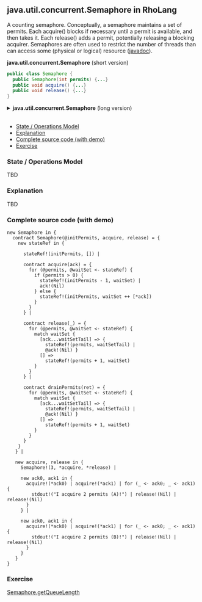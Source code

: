 ## java.util.concurrent.Semaphore in RhoLang

A counting semaphore. Conceptually, a semaphore maintains a set of permits. Each acquire() blocks if necessary until a permit is available, and then takes it. Each release() adds a permit, potentially releasing a blocking acquirer. Semaphores are often used to restrict the number of threads than can access some (physical or logical) resource ([javadoc](https://docs.oracle.com/javase/9/docs/api/java/util/concurrent/Semaphore.html)).

**java.util.concurrent.Semaphore** (short version)   
```java
public class Semaphore {
  public Semaphore(int permits) {...}  
  public void acquire() {...}  
  public void release() {...}
}
```

<details><summary><b>java.util.concurrent.Semaphore</b> (long version)</summary><p>
  
```java
public class Semaphore {
  // Creates a Semaphore with the given number of permits.
  public Semaphore(int permits) {...}
  
  // Acquires a permit from this semaphore, blocking until one is available.
  public void acquire() {...}
  
  // Acquires the given number of permits from this semaphore, blocking until all are available.
  public void acquire(int permits) {...}
  
  // Acquires a permit from this semaphore, only if one is available at the time of invocation.
  public boolean tryAcquire() {...}
  
  // Acquires and returns all permits that are immediately available, 
  // or if negative permits are available, releases them.
  public int drainPermits() {...}  
  
  // Releases a permit, returning it to the semaphore.
  public void release() {...}
  
  // Releases the given number of permits, returning them to the semaphore.
  public void release(int permits)
  
  // Returns the current number of permits available in this semaphore.
  public int availablePermits() {...}
  
  // Returns an estimate of the number of threads waiting to acquire.
  public final int getQueueLength() {...}  
}
```
</p></details><br/>

- [State / Operations Model](#state--operations-model)
- [Explanation](#explanation)
- [Complete source code (with demo)](#complete-source-code-with-demo)
- [Exercise](#exercise)

### State / Operations Model
TBD

### Explanation
TBD

### Complete source code (with demo)

```
new Semaphore in {
  contract Semaphore(@initPermits, acquire, release) = {
    new stateRef in {
    
      stateRef!(initPermits, []) |    
      
      contract acquire(ack) = {
        for (@permits, @waitSet <- stateRef) { 
          if (permits > 0) {
            stateRef!(initPermits - 1, waitSet) |
            ack!(Nil)            
          } else {
            stateRef!(initPermits, waitSet ++ [*ack])
          }
        }
      } |

      contract release(_) = {
        for (@permits, @waitSet <- stateRef) {
          match waitSet {
            [ack...waitSetTail] => { 
              stateRef!(permits, waitSetTail) |
              @ack!(Nil) }
            [] => 
              stateRef!(permits + 1, waitSet)
          }
        }
      } |
      
      contract drainPermits(ret) = {
        for (@permits, @waitSet <- stateRef) {
          match waitSet {
            [ack...waitSetTail] => { 
              stateRef!(permits, waitSetTail) |
              @ack!(Nil) }
            [] => 
              stateRef!(permits + 1, waitSet)
          }          
        }
      }      
    }
   } |
   
   new acquire, release in {
     Semaphore!(3, *acquire, *release) |
     
     new ack0, ack1 in {
       acquire!(*ack0) | acquire!(*ack1) | for (_ <- ack0; _ <- ack1) {
         stdout!("I acquire 2 permits (A)!") | release!(Nil) | release!(Nil)
       }
     } |
     
     new ack0, ack1 in {
       acquire!(*ack0) | acquire!(*ack1) | for (_ <- ack0; _ <- ack1) {
         stdout!("I acquire 2 permits (B)!") | release!(Nil) | release!(Nil)
       }
     }     
   }
}
```

### Exercise
[Semaphore.getQueueLength](https://docs.oracle.com/javase/9/docs/api/java/util/concurrent/Semaphore.html#getQueueLength--)
